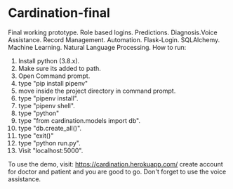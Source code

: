 # Cardination-final
Final working prototype. Role based logins. Predictions. Diagnosis.Voice Assistance. Record Management. Automation. Flask-Login. SQLAlchemy. Machine Learning. Natural Language Processing.
How to run:
1. Install python (3.8.x).
2. Make sure its added to path.
3. Open Command prompt.
4. type "pip install pipenv"
5. move inside the project directory in command prompt.
6. type "pipenv install".
7. type "pipenv shell".
8. type "python"
9. type "from cardination.models import db".
10. type "db.create_all()".
11. type "exit()"
12. type "python run.py".
13. Visit "localhost:5000".

To use the demo, visit: https://cardination.herokuapp.com/
create account for doctor and patient and you are good to go.
Don't forget to use the voice assistance.
